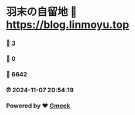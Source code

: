 # 羽末の自留地 :link: https://blog.linmoyu.top 
### :page_facing_up: [3](https://blog.linmoyu.top/tag.html) 
### :speech_balloon: 0 
### :hibiscus: 6642 
### :alarm_clock: 2024-11-07 20:54:19 
### Powered by :heart: [Gmeek](https://github.com/Meekdai/Gmeek)
